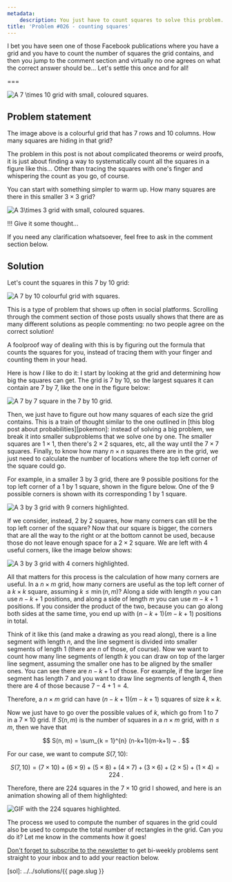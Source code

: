 ```yaml
---
metadata:
    description: You just have to count squares to solve this problem... Should be simple enough, right?
title: 'Problem #026 - counting squares'
---
```


I bet you have seen one of those Facebook publications where you have a grid and you have to count
the number of squares the grid contains, and then you jump to the comment section and virtually
no one agrees on what the correct answer should be...
Let's settle this once and for all!

===

![A $7 \times 10$ grid with small, coloured squares.](thumbnail.webp)


## Problem statement

The image above is a colourful grid that has $7$ rows and $10$ columns.
How many squares are hiding in that grid?

The problem in this post is not about complicated theorems or weird proofs, it is just about
finding a way to systematically count all the squares in a figure like this...
Other than
tracing the squares with one's finger and whispering the count as you go, of course.

You can start with something simpler to warm up.
How many squares are there in this smaller $3 \times 3$ grid?

![A $3\times 3$ grid with small, coloured squares.](_easier.webp)

!!! Give it some thought...

If you need any clarification whatsoever, feel free to ask in the comment section below.


## Solution

Let's count the squares in this 7 by 10 grid:

![A 7 by 10 colourful grid with squares.](thumbnail.webp)

This is a type of problem that shows up often in social platforms.
Scrolling through the comment section of those posts usually shows
that there are as many different solutions as people commenting:
no two people agree on the correct solution!

A foolproof way of dealing with this is by figuring out the formula that
counts the squares for you, instead of tracing them with your finger
and counting them in your head.

Here is how *I* like to do it: I start by looking at the grid and determining
how big the squares can get.
The grid is 7 by 10, so the largest squares it can contain are 7 by 7, like the
one in the figure below:

![A 7 by 7 square in the 7 by 10 grid.](_frame_7_0.webp)

Then, we just have to figure out how many squares of each size the grid contains.
This is a train of thought similar to the one outlined in [this blog post about
probabilities][pokemon]:
instead of solving a big problem, we break it into smaller subproblems that we
solve one by one.
The smaller squares are $1\times 1$, then there's $2\times 2$ squares, etc,
all the way until the $7\times 7$ squares.
Finally, to know how many $n\times n$ squares there are in the grid, we just
need to calculate the number of locations where the top left corner of the square
could go.

For example, in a smaller 3 by 3 grid, there are 9 possible positions for the
top left corner of a 1 by 1 square, shown in the figure below.
One of the 9 possible corners is shown with its corresponding 1 by 1 square.

![A 3 by 3 grid with 9 corners highlighted.](_easier_9_corners.webp)

If we consider, instead, 2 by 2 squares, how many corners can still be the top
left corner of the square?
Now that our square is bigger, the corners that are all the way to the right
or at the bottom cannot be used, because those do not leave enough space for
a $2\times 2$ square.
We are left with 4 useful corners,
like the image below shows:

![A 3 by 3 grid with 4 corners highlighted.](_easier_4_corners.webp)

All that matters for this process is the calculation of how many corners are useful.
In a $n \times m$ grid, how many corners are useful as the top left corner of a
$k \times k$ square, assuming $k \leq \min(n, m)$?
Along a side with length $n$ you can use $n - k + 1$ positions, and along a side
of length $m$ you can use $m - k + 1$ positions.
If you consider the product of the two, because you can go along both sides at
the same time, you end up with $(n-k+1)(m-k+1)$ positions in total.

Think of it like this (and make a drawing as you read along), there is a line
segment with length $n$, and the line segment is divided into smaller segments
of length $1$ (there are $n$ of those, of course).
Now we want to count how many line segments of length $k$ you can draw on top
of the larger line segment, assuming the smaller one has to be aligned by the
smaller ones.
You can see there are $n - k + 1$ of those.
For example, if the larger line segment has length $7$ and you want to draw line
segments of length $4$, then there are $4$ of those because $7 - 4 + 1 = 4$.

Therefore, a $n \times m$ grid can have $(n - k + 1)(m - k + 1)$ squares
of size $k\times k$.

Now we just have to go over the possible values of $k$, which go from
$1$ to $7$ in a $7 \times 10$ grid.
If $S(n, m)$ is the number of squares in a $n \times m$ grid, with $n \leq m$,
then we have that

$$
S(n, m) = \sum_{k = 1}^{n} (n-k+1)(m-k+1) ~ .
$$

For our case, we want to compute $S(7, 10)$:

$$
S(7, 10) = (7\times 10) + (6\times 9) + (5\times 8) + (4\times 7) + (3\times 6) + (2\times 5) + (1\times 4) = 224 ~ .
$$

Therefore, there are $224$ squares in the $7 \times 10$ grid I showed, and here is an animation showing all of them highlighted:

![GIF with the 224 squares highlighted.](_thumbnail.webp)

The process we used to compute the number of squares in the grid could also be used to
compute the total number of rectangles in the grid.
Can you do it?
Let me know in the comments how it goes!


[Don't forget to subscribe to the newsletter][subscribe] to get bi-weekly
problems sent straight to your inbox and to add your reaction below.

[subscribe]: https://mathspp.com/subscribe
[sol]: ../../solutions/{{ page.slug }}
